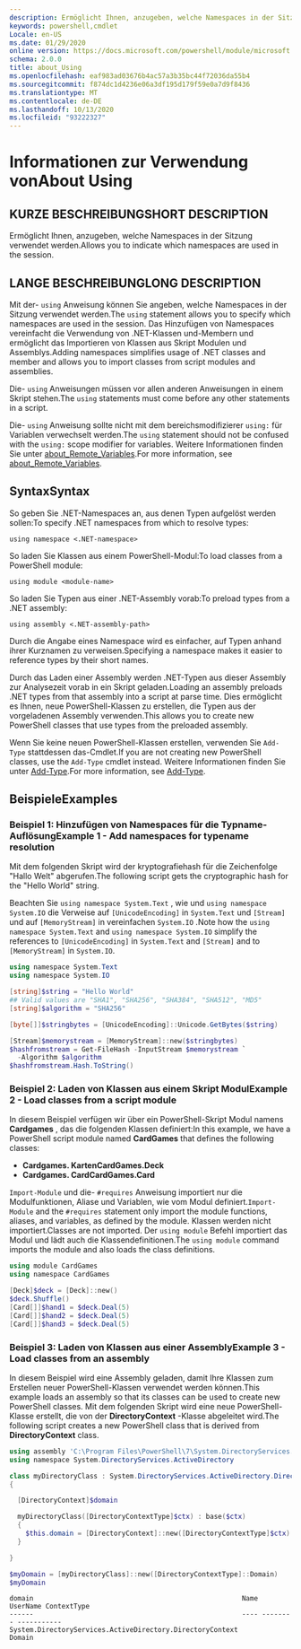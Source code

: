 ```yaml
---
description: Ermöglicht Ihnen, anzugeben, welche Namespaces in der Sitzung verwendet werden.
keywords: powershell,cmdlet
Locale: en-US
ms.date: 01/29/2020
online version: https://docs.microsoft.com/powershell/module/microsoft.powershell.core/about/about_using?view=powershell-7.1&WT.mc_id=ps-gethelp
schema: 2.0.0
title: about_Using
ms.openlocfilehash: eaf983ad03676b4ac57a3b35bc44f72036da55b4
ms.sourcegitcommit: f874dc1d4236e06a3df195d179f59e0a7d9f8436
ms.translationtype: MT
ms.contentlocale: de-DE
ms.lasthandoff: 10/13/2020
ms.locfileid: "93222327"
---
```

# <a name="about-using"></a><span data-ttu-id="04dd8-104">Informationen zur Verwendung von</span><span class="sxs-lookup"><span data-stu-id="04dd8-104">About Using</span></span>

## <a name="short-description"></a><span data-ttu-id="04dd8-105">KURZE BESCHREIBUNG</span><span class="sxs-lookup"><span data-stu-id="04dd8-105">SHORT DESCRIPTION</span></span>
<span data-ttu-id="04dd8-106">Ermöglicht Ihnen, anzugeben, welche Namespaces in der Sitzung verwendet werden.</span><span class="sxs-lookup"><span data-stu-id="04dd8-106">Allows you to indicate which namespaces are used in the session.</span></span>

## <a name="long-description"></a><span data-ttu-id="04dd8-107">LANGE BESCHREIBUNG</span><span class="sxs-lookup"><span data-stu-id="04dd8-107">LONG DESCRIPTION</span></span>

<span data-ttu-id="04dd8-108">Mit der- `using` Anweisung können Sie angeben, welche Namespaces in der Sitzung verwendet werden.</span><span class="sxs-lookup"><span data-stu-id="04dd8-108">The `using` statement allows you to specify which namespaces are used in the session.</span></span> <span data-ttu-id="04dd8-109">Das Hinzufügen von Namespaces vereinfacht die Verwendung von .NET-Klassen und-Membern und ermöglicht das Importieren von Klassen aus Skript Modulen und Assemblys.</span><span class="sxs-lookup"><span data-stu-id="04dd8-109">Adding namespaces simplifies usage of .NET classes and member and allows you to import classes from script modules and assemblies.</span></span>

<span data-ttu-id="04dd8-110">Die- `using` Anweisungen müssen vor allen anderen Anweisungen in einem Skript stehen.</span><span class="sxs-lookup"><span data-stu-id="04dd8-110">The `using` statements must come before any other statements in a script.</span></span>

<span data-ttu-id="04dd8-111">Die- `using` Anweisung sollte nicht mit dem bereichsmodifizierer `using:` für Variablen verwechselt werden.</span><span class="sxs-lookup"><span data-stu-id="04dd8-111">The `using` statement should not be confused with the `using:` scope modifier for variables.</span></span> <span data-ttu-id="04dd8-112">Weitere Informationen finden Sie unter [about_Remote_Variables](about_Remote_Variables.md).</span><span class="sxs-lookup"><span data-stu-id="04dd8-112">For more information, see [about_Remote_Variables](about_Remote_Variables.md).</span></span>

## <a name="syntax"></a><span data-ttu-id="04dd8-113">Syntax</span><span class="sxs-lookup"><span data-stu-id="04dd8-113">Syntax</span></span>

<span data-ttu-id="04dd8-114">So geben Sie .NET-Namespaces an, aus denen Typen aufgelöst werden sollen:</span><span class="sxs-lookup"><span data-stu-id="04dd8-114">To specify .NET namespaces from which to resolve types:</span></span>

```
using namespace <.NET-namespace>
```

<span data-ttu-id="04dd8-115">So laden Sie Klassen aus einem PowerShell-Modul:</span><span class="sxs-lookup"><span data-stu-id="04dd8-115">To load classes from a PowerShell module:</span></span>

```
using module <module-name>
```

<span data-ttu-id="04dd8-116">So laden Sie Typen aus einer .NET-Assembly vorab:</span><span class="sxs-lookup"><span data-stu-id="04dd8-116">To preload types from a .NET assembly:</span></span>

```
using assembly <.NET-assembly-path>
```

<span data-ttu-id="04dd8-117">Durch die Angabe eines Namespace wird es einfacher, auf Typen anhand ihrer Kurznamen zu verweisen.</span><span class="sxs-lookup"><span data-stu-id="04dd8-117">Specifying a namespace makes it easier to reference types by their short names.</span></span>

<span data-ttu-id="04dd8-118">Durch das Laden einer Assembly werden .NET-Typen aus dieser Assembly zur Analysezeit vorab in ein Skript geladen.</span><span class="sxs-lookup"><span data-stu-id="04dd8-118">Loading an assembly preloads .NET types from that assembly into a script at parse time.</span></span> <span data-ttu-id="04dd8-119">Dies ermöglicht es Ihnen, neue PowerShell-Klassen zu erstellen, die Typen aus der vorgeladenen Assembly verwenden.</span><span class="sxs-lookup"><span data-stu-id="04dd8-119">This allows you to create new PowerShell classes that use types from the preloaded assembly.</span></span>

<span data-ttu-id="04dd8-120">Wenn Sie keine neuen PowerShell-Klassen erstellen, verwenden Sie `Add-Type` stattdessen das-Cmdlet.</span><span class="sxs-lookup"><span data-stu-id="04dd8-120">If you are not creating new PowerShell classes, use the `Add-Type` cmdlet instead.</span></span> <span data-ttu-id="04dd8-121">Weitere Informationen finden Sie unter [Add-Type](xref:Microsoft.PowerShell.Utility.Add-Type).</span><span class="sxs-lookup"><span data-stu-id="04dd8-121">For more information, see [Add-Type](xref:Microsoft.PowerShell.Utility.Add-Type).</span></span>

## <a name="examples"></a><span data-ttu-id="04dd8-122">Beispiele</span><span class="sxs-lookup"><span data-stu-id="04dd8-122">Examples</span></span>

### <a name="example-1---add-namespaces-for-typename-resolution"></a><span data-ttu-id="04dd8-123">Beispiel 1: Hinzufügen von Namespaces für die Typname-Auflösung</span><span class="sxs-lookup"><span data-stu-id="04dd8-123">Example 1 - Add namespaces for typename resolution</span></span>

<span data-ttu-id="04dd8-124">Mit dem folgenden Skript wird der kryptografiehash für die Zeichenfolge "Hallo Welt" abgerufen.</span><span class="sxs-lookup"><span data-stu-id="04dd8-124">The following script gets the cryptographic hash for the "Hello World" string.</span></span>

<span data-ttu-id="04dd8-125">Beachten Sie `using namespace System.Text` , wie und `using namespace System.IO` die Verweise auf `[UnicodeEncoding]` in `System.Text` und `[Stream]` und auf `[MemoryStream]` in vereinfachen `System.IO` .</span><span class="sxs-lookup"><span data-stu-id="04dd8-125">Note how the `using namespace System.Text` and `using namespace System.IO` simplify the references to `[UnicodeEncoding]` in `System.Text` and `[Stream]` and to `[MemoryStream]` in `System.IO`.</span></span>

```powershell
using namespace System.Text
using namespace System.IO

[string]$string = "Hello World"
## Valid values are "SHA1", "SHA256", "SHA384", "SHA512", "MD5"
[string]$algorithm = "SHA256"

[byte[]]$stringbytes = [UnicodeEncoding]::Unicode.GetBytes($string)

[Stream]$memorystream = [MemoryStream]::new($stringbytes)
$hashfromstream = Get-FileHash -InputStream $memorystream `
  -Algorithm $algorithm
$hashfromstream.Hash.ToString()
```

### <a name="example-2---load-classes-from-a-script-module"></a><span data-ttu-id="04dd8-126">Beispiel 2: Laden von Klassen aus einem Skript Modul</span><span class="sxs-lookup"><span data-stu-id="04dd8-126">Example 2 - Load classes from a script module</span></span>

<span data-ttu-id="04dd8-127">In diesem Beispiel verfügen wir über ein PowerShell-Skript Modul namens **Cardgames** , das die folgenden Klassen definiert:</span><span class="sxs-lookup"><span data-stu-id="04dd8-127">In this example, we have a PowerShell script module named **CardGames** that defines the following classes:</span></span>

- <span data-ttu-id="04dd8-128">**Cardgames. Karten**</span><span class="sxs-lookup"><span data-stu-id="04dd8-128">**CardGames.Deck**</span></span>
- <span data-ttu-id="04dd8-129">**Cardgames. Card**</span><span class="sxs-lookup"><span data-stu-id="04dd8-129">**CardGames.Card**</span></span>

<span data-ttu-id="04dd8-130">`Import-Module` und die- `#requires` Anweisung importiert nur die Modulfunktionen, Aliase und Variablen, wie vom Modul definiert.</span><span class="sxs-lookup"><span data-stu-id="04dd8-130">`Import-Module` and the `#requires` statement only import the module functions, aliases, and variables, as defined by the module.</span></span> <span data-ttu-id="04dd8-131">Klassen werden nicht importiert.</span><span class="sxs-lookup"><span data-stu-id="04dd8-131">Classes are not imported.</span></span> <span data-ttu-id="04dd8-132">Der `using module` Befehl importiert das Modul und lädt auch die Klassendefinitionen.</span><span class="sxs-lookup"><span data-stu-id="04dd8-132">The `using module` command imports the module and also loads the class definitions.</span></span>

```powershell
using module CardGames
using namespace CardGames

[Deck]$deck = [Deck]::new()
$deck.Shuffle()
[Card[]]$hand1 = $deck.Deal(5)
[Card[]]$hand2 = $deck.Deal(5)
[Card[]]$hand3 = $deck.Deal(5)
```

### <a name="example-3---load-classes-from-an-assembly"></a><span data-ttu-id="04dd8-133">Beispiel 3: Laden von Klassen aus einer Assembly</span><span class="sxs-lookup"><span data-stu-id="04dd8-133">Example 3 - Load classes from an assembly</span></span>

<span data-ttu-id="04dd8-134">In diesem Beispiel wird eine Assembly geladen, damit Ihre Klassen zum Erstellen neuer PowerShell-Klassen verwendet werden können.</span><span class="sxs-lookup"><span data-stu-id="04dd8-134">This example loads an assembly so that its classes can be used to create new PowerShell classes.</span></span> <span data-ttu-id="04dd8-135">Mit dem folgenden Skript wird eine neue PowerShell-Klasse erstellt, die von der **DirectoryContext** -Klasse abgeleitet wird.</span><span class="sxs-lookup"><span data-stu-id="04dd8-135">The following script creates a new PowerShell class that is derived from **DirectoryContext** class.</span></span>

```powershell
using assembly 'C:\Program Files\PowerShell\7\System.DirectoryServices.dll'
using namespace System.DirectoryServices.ActiveDirectory

class myDirectoryClass : System.DirectoryServices.ActiveDirectory.DirectoryContext
{

  [DirectoryContext]$domain

  myDirectoryClass([DirectoryContextType]$ctx) : base($ctx)
  {
    $this.domain = [DirectoryContext]::new([DirectoryContextType]$ctx)
  }

}

$myDomain = [myDirectoryClass]::new([DirectoryContextType]::Domain)
$myDomain
```

```Output
domain                                                    Name UserName ContextType
------                                                    ---- -------- -----------
System.DirectoryServices.ActiveDirectory.DirectoryContext                    Domain
```

